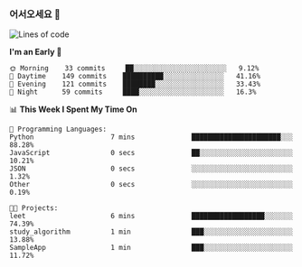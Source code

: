 ### 어서오세요 👋

<!--START_SECTION:waka-->
![Lines of code](https://img.shields.io/badge/From%20Hello%20World%20I%27ve%20Written-391375%20lines%20of%20code-blue)

**I'm an Early 🐤** 

```text
🌞 Morning    33 commits     ██░░░░░░░░░░░░░░░░░░░░░░░   9.12% 
🌆 Daytime    149 commits    ██████████░░░░░░░░░░░░░░░   41.16% 
🌃 Evening    121 commits    ████████░░░░░░░░░░░░░░░░░   33.43% 
🌙 Night      59 commits     ████░░░░░░░░░░░░░░░░░░░░░   16.3%

```


📊 **This Week I Spent My Time On** 

```text
💬 Programming Languages: 
Python                   7 mins              ██████████████████████░░░   88.28% 
JavaScript               0 secs              ██░░░░░░░░░░░░░░░░░░░░░░░   10.21% 
JSON                     0 secs              ░░░░░░░░░░░░░░░░░░░░░░░░░   1.32% 
Other                    0 secs              ░░░░░░░░░░░░░░░░░░░░░░░░░   0.19%

🐱‍💻 Projects: 
leet                     6 mins              ██████████████████░░░░░░░   74.39% 
study_algorithm          1 min               ███░░░░░░░░░░░░░░░░░░░░░░   13.88% 
SampleApp                1 min               ███░░░░░░░░░░░░░░░░░░░░░░   11.72%

```


<!--END_SECTION:waka-->
